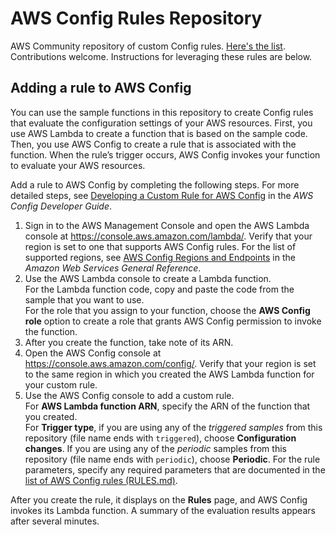 # AWS Config Rules Repository

AWS Community repository of custom Config rules. [Here's the list](https://github.com/awslabs/aws-config-rules/blob/master/RULES.md). Contributions welcome. Instructions for leveraging these rules are below.

## Adding a rule to AWS Config
You can use the sample functions in this repository to create Config rules that evaluate the configuration settings of your AWS resources. First, you use AWS Lambda to create a function that is based on the sample code. Then, you use AWS Config to create a rule that is associated with the function. When the rule’s trigger occurs, AWS Config invokes your function to evaluate your AWS resources.

Add a rule to AWS Config by completing the following steps. For more detailed steps, see [Developing a Custom Rule for AWS Config](http://docs.aws.amazon.com/config/latest/developerguide/evaluate-config_develop-rules_nodejs.html) in the *AWS Config Developer Guide*.

1.	Sign in to the AWS Management Console and open the AWS Lambda console at https://console.aws.amazon.com/lambda/. Verify that your region is set to one that supports AWS Config rules. For the list of supported regions, see [AWS Config Regions and Endpoints](http://docs.aws.amazon.com/general/latest/gr/rande.html#awsconfig_region) in the *Amazon Web Services General Reference*.
2.	Use the AWS Lambda console to create a Lambda function.  
    For the Lambda function code, copy and paste the code from the sample that you want to use.  
    For the role that you assign to your function, choose the **AWS Config role** option to create a role that grants AWS Config permission to invoke the function.  
3.	After you create the function, take note of its ARN.
4.	Open the AWS Config console at https://console.aws.amazon.com/config/. Verify that your region is set to the same region in which you created the AWS Lambda function for your custom rule.
5.	Use the AWS Config console to add a custom rule.  
    For **AWS Lambda function ARN**, specify the ARN of the function that you created.  
    For **Trigger type**, if you are using any of the *triggered samples* from this repository (file name ends with ```triggered```), choose **Configuration changes**. If you are using any of the *periodic* samples from this repository (file name ends with ```periodic```), choose **Periodic**.
    For the rule parameters, specify any required parameters that are documented in the [list of AWS Config rules (RULES.md)](./RULES.md). 

After you create the rule, it displays on the **Rules** page, and AWS Config invokes its Lambda function. A summary of the evaluation results appears after several minutes.
